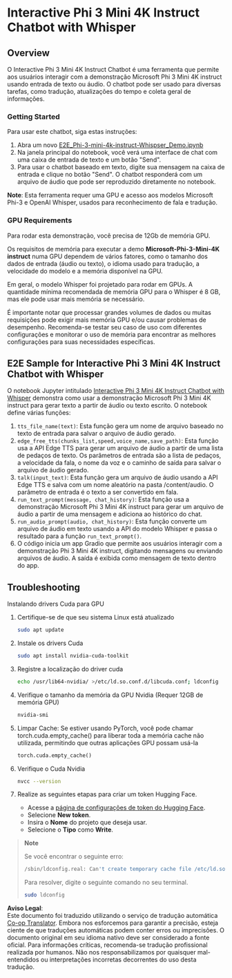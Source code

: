 <!--
CO_OP_TRANSLATOR_METADATA:
{
  "original_hash": "006e8cf75211d3297f24e1b22e38955f",
  "translation_date": "2025-05-09T18:30:21+00:00",
  "source_file": "md/02.Application/01.TextAndChat/Phi3/E2E_Phi-3-mini_with_whisper.md",
  "language_code": "br"
}
-->
# Interactive Phi 3 Mini 4K Instruct Chatbot with Whisper

## Overview

O Interactive Phi 3 Mini 4K Instruct Chatbot é uma ferramenta que permite aos usuários interagir com a demonstração Microsoft Phi 3 Mini 4K instruct usando entrada de texto ou áudio. O chatbot pode ser usado para diversas tarefas, como tradução, atualizações do tempo e coleta geral de informações.

### Getting Started

Para usar este chatbot, siga estas instruções:

1. Abra um novo [E2E_Phi-3-mini-4k-instruct-Whispser_Demo.ipynb](https://github.com/microsoft/Phi-3CookBook/blob/main/code/06.E2E/E2E_Phi-3-mini-4k-instruct-Whispser_Demo.ipynb)
2. Na janela principal do notebook, você verá uma interface de chat com uma caixa de entrada de texto e um botão "Send".
3. Para usar o chatbot baseado em texto, digite sua mensagem na caixa de entrada e clique no botão "Send". O chatbot responderá com um arquivo de áudio que pode ser reproduzido diretamente no notebook.

**Note**: Esta ferramenta requer uma GPU e acesso aos modelos Microsoft Phi-3 e OpenAI Whisper, usados para reconhecimento de fala e tradução.

### GPU Requirements

Para rodar esta demonstração, você precisa de 12Gb de memória GPU.

Os requisitos de memória para executar a demo **Microsoft-Phi-3-Mini-4K instruct** numa GPU dependem de vários fatores, como o tamanho dos dados de entrada (áudio ou texto), o idioma usado para tradução, a velocidade do modelo e a memória disponível na GPU.

Em geral, o modelo Whisper foi projetado para rodar em GPUs. A quantidade mínima recomendada de memória GPU para o Whisper é 8 GB, mas ele pode usar mais memória se necessário.

É importante notar que processar grandes volumes de dados ou muitas requisições pode exigir mais memória GPU e/ou causar problemas de desempenho. Recomenda-se testar seu caso de uso com diferentes configurações e monitorar o uso de memória para encontrar as melhores configurações para suas necessidades específicas.

## E2E Sample for Interactive Phi 3 Mini 4K Instruct Chatbot with Whisper

O notebook Jupyter intitulado [Interactive Phi 3 Mini 4K Instruct Chatbot with Whisper](https://github.com/microsoft/Phi-3CookBook/blob/main/code/06.E2E/E2E_Phi-3-mini-4k-instruct-Whispser_Demo.ipynb) demonstra como usar a demonstração Microsoft Phi 3 Mini 4K instruct para gerar texto a partir de áudio ou texto escrito. O notebook define várias funções:

1. `tts_file_name(text)`: Esta função gera um nome de arquivo baseado no texto de entrada para salvar o arquivo de áudio gerado.
1. `edge_free_tts(chunks_list,speed,voice_name,save_path)`: Esta função usa a API Edge TTS para gerar um arquivo de áudio a partir de uma lista de pedaços de texto. Os parâmetros de entrada são a lista de pedaços, a velocidade da fala, o nome da voz e o caminho de saída para salvar o arquivo de áudio gerado.
1. `talk(input_text)`: Esta função gera um arquivo de áudio usando a API Edge TTS e salva com um nome aleatório na pasta /content/audio. O parâmetro de entrada é o texto a ser convertido em fala.
1. `run_text_prompt(message, chat_history)`: Esta função usa a demonstração Microsoft Phi 3 Mini 4K instruct para gerar um arquivo de áudio a partir de uma mensagem e adiciona ao histórico do chat.
1. `run_audio_prompt(audio, chat_history)`: Esta função converte um arquivo de áudio em texto usando a API do modelo Whisper e passa o resultado para a função `run_text_prompt()`.
1. O código inicia um app Gradio que permite aos usuários interagir com a demonstração Phi 3 Mini 4K instruct, digitando mensagens ou enviando arquivos de áudio. A saída é exibida como mensagem de texto dentro do app.

## Troubleshooting

Instalando drivers Cuda para GPU

1. Certifique-se de que seu sistema Linux está atualizado

    ```bash
    sudo apt update
    ```

1. Instale os drivers Cuda

    ```bash
    sudo apt install nvidia-cuda-toolkit
    ```

1. Registre a localização do driver cuda

    ```bash
    echo /usr/lib64-nvidia/ >/etc/ld.so.conf.d/libcuda.conf; ldconfig
    ```

1. Verifique o tamanho da memória da GPU Nvidia (Requer 12GB de memória GPU)

    ```bash
    nvidia-smi
    ```

1. Limpar Cache: Se estiver usando PyTorch, você pode chamar torch.cuda.empty_cache() para liberar toda a memória cache não utilizada, permitindo que outras aplicações GPU possam usá-la

    ```python
    torch.cuda.empty_cache() 
    ```

1. Verifique o Cuda Nvidia

    ```bash
    nvcc --version
    ```

1. Realize as seguintes etapas para criar um token Hugging Face.

    - Acesse a [página de configurações de token do Hugging Face](https://huggingface.co/settings/tokens?WT.mc_id=aiml-137032-kinfeylo).
    - Selecione **New token**.
    - Insira o **Nome** do projeto que deseja usar.
    - Selecione o **Tipo** como **Write**.

> **Note**
>
> Se você encontrar o seguinte erro:
>
> ```bash
> /sbin/ldconfig.real: Can't create temporary cache file /etc/ld.so.cache~: Permission denied 
> ```
>
> Para resolver, digite o seguinte comando no seu terminal.
>
> ```bash
> sudo ldconfig
> ```

**Aviso Legal**:  
Este documento foi traduzido utilizando o serviço de tradução automática [Co-op Translator](https://github.com/Azure/co-op-translator). Embora nos esforcemos para garantir a precisão, esteja ciente de que traduções automáticas podem conter erros ou imprecisões. O documento original em seu idioma nativo deve ser considerado a fonte oficial. Para informações críticas, recomenda-se tradução profissional realizada por humanos. Não nos responsabilizamos por quaisquer mal-entendidos ou interpretações incorretas decorrentes do uso desta tradução.